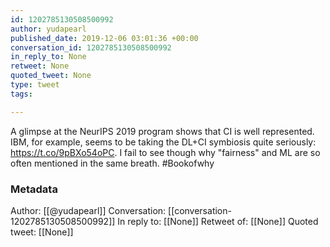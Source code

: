 ```yaml
---
id: 1202785130508500992
author: yudapearl
published_date: 2019-12-06 03:01:36 +00:00
conversation_id: 1202785130508500992
in_reply_to: None
retweet: None
quoted_tweet: None
type: tweet
tags:

---
```


A glimpse at the NeurIPS 2019 program shows that CI is well represented. IBM, for example, seems to be taking the DL+CI symbiosis  quite seriously: https://t.co/9pBXo54oPC. I fail to see though why "fairness" and ML are so often mentioned in the same breath. #Bookofwhy

### Metadata

Author: [[@yudapearl]]
Conversation: [[conversation-1202785130508500992]]
In reply to: [[None]]
Retweet of: [[None]]
Quoted tweet: [[None]]

